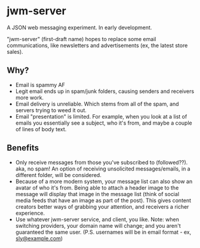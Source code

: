 # jwm-server

A JSON web messaging experiment. In early development.


"jwm-server" (first-draft name) hopes to replace some email communications, like newsletters and advertisements (ex, the latest store sales).

## Why?

- Email is spammy AF
- Legit email ends up in spam/junk folders, causing senders and receivers more work.
- Email delivery is unreliable. Which stems from all of the spam, and servers trying to weed it out.
- Email "presentation" is limited. For example, when you look at a list of emails you essentially see a subject, who it's from, and maybe a couple of lines of body text.


## Benefits

- Only receive messages from those you've subscribed to (followed??). aka, no spam! An option of receiving unsolicited messages/emails, in a different folder, will be considered.
- Because of a more modern system, your message list can also show an avatar of who it's from. Being able to attach a header image to the message will display that image in the message list (think of social media feeds that have an image as part of the post). This gives content creators better ways of grabbing your attention, and receivers a richer experience.
- Use whatever jwm-server service, and client, you like. Note: when switching providers, your domain name will change; and you aren't guaranteed the same user. (P.S. usernames will be in email format - ex, sly@example.com)
